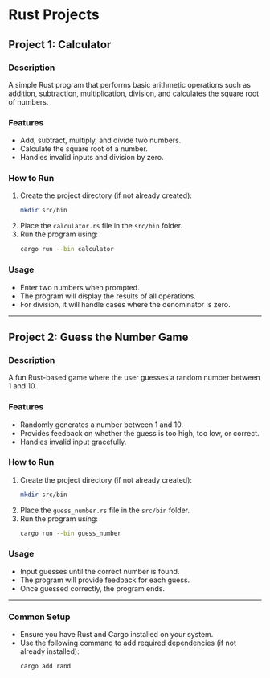 # Rust Projects

## Project 1: Calculator

### Description
A simple Rust program that performs basic arithmetic operations such as addition, subtraction, multiplication, division, and calculates the square root of numbers.

### Features
- Add, subtract, multiply, and divide two numbers.
- Calculate the square root of a number.
- Handles invalid inputs and division by zero.

### How to Run
1. Create the project directory (if not already created):
   ```bash
   mkdir src/bin
   ```
2. Place the `calculator.rs` file in the `src/bin` folder.
3. Run the program using:
   ```bash
   cargo run --bin calculator
   ```

### Usage
- Enter two numbers when prompted.
- The program will display the results of all operations.
- For division, it will handle cases where the denominator is zero.

---

## Project 2: Guess the Number Game

### Description
A fun Rust-based game where the user guesses a random number between 1 and 10.

### Features
- Randomly generates a number between 1 and 10.
- Provides feedback on whether the guess is too high, too low, or correct.
- Handles invalid input gracefully.

### How to Run
1. Create the project directory (if not already created):
   ```bash
   mkdir src/bin
   ```
2. Place the `guess_number.rs` file in the `src/bin` folder.
3. Run the program using:
   ```bash
   cargo run --bin guess_number
   ```

### Usage
- Input guesses until the correct number is found.
- The program will provide feedback for each guess.
- Once guessed correctly, the program ends.

---

### Common Setup
- Ensure you have Rust and Cargo installed on your system.
- Use the following command to add required dependencies (if not already installed):
   ```bash
   cargo add rand
   
